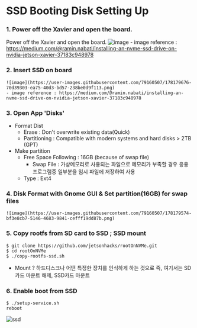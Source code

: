 SSD Booting Disk Setting Up
===
### 1. Power off the Xavier and open the board.
Power off the Xavier and open the board.
    ![image](https://user-images.githubusercontent.com/79160507/178179045-10194f13-67db-495a-87e8-4b012804f06d.png)
    - image reference : https://medium.com/@ramin.nabati/installing-an-nvme-ssd-drive-on-nvidia-jetson-xavier-37183c948978

### 2. Insert SSD on board
    ![image](https://user-images.githubusercontent.com/79160507/178179676-70d39303-ea75-40d3-bd57-238be0d9f113.png)
    - image reference : https://medium.com/@ramin.nabati/installing-an-nvme-ssd-drive-on-nvidia-jetson-xavier-37183c948978

### 3. Open App 'Disks'
+ Format Dist 
  + Erase : Don't overwrite existing data(Quick)
  + Partitioning : Compatible with modern systems and hard disks > 2TB (GPT)
+ Make partition
  + Free Space Following : 16GB (because of swap file)
    + Swap File : 가상메모리로 사용되는 파일으로 메모리가 부족할 경우 응용프로그램중 일부분을 임시 파일에 저장하여 사용
  + Type : Ext4

### 4. Disk Format with Gnome GUI & Set partition(16GB) for swap files
    ![image](https://user-images.githubusercontent.com/79160507/178179574-bf3e8cb7-5146-4683-9841-cefff19dd87b.png)
    
### 5. Copy rootfs from SD card to SSD ; SSD mount

```
$ git clone https://github.com/jetsonhacks/rootOnNVMe.git 
$ cd rootOnNVMe
$ ./copy-rootfs-ssd.sh
```
+ Mount ? 하드디스크나 어떤 특정한 장치를 인식하게 하는 것으로 즉, 여기서는 SD카드 마운트 해제, SSD카드 마운트 

### 6. Enable boot from SSD
```
$ ./setup-service.sh
reboot
```
![ssd](https://user-images.githubusercontent.com/108650199/177741278-24d917dc-65c9-4d3b-9b93-f8b768ae3328.png)
